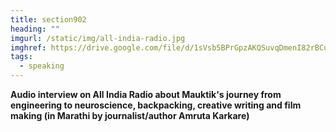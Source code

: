 ```yaml
---
title: section902
heading: ""
imgurl: /static/img/all-india-radio.jpg
imghref: https://drive.google.com/file/d/1sVsb5BPrGpzAKQSuvqDmenI82rBCur9J/view?usp=sharing
tags:
  - speaking
---
```

**Audio interview on All India Radio about Mauktik's journey from engineering to neuroscience, backpacking, creative writing and film making (in Marathi by journalist/author Amruta Karkare)**